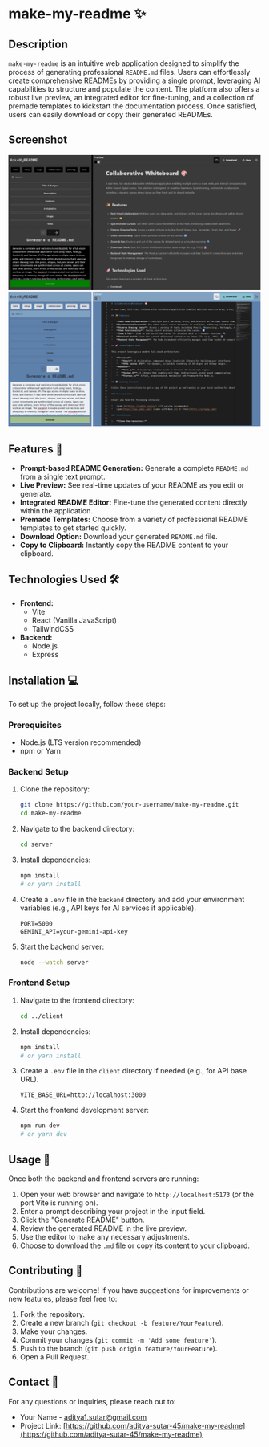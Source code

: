 # make-my-readme ✨

## Description
`make-my-readme` is an intuitive web application designed to simplify the process of generating professional `README.md` files. Users can effortlessly create comprehensive READMEs by providing a single prompt, leveraging AI capabilities to structure and populate the content. The platform also offers a robust live preview, an integrated editor for fine-tuning, and a collection of premade templates to kickstart the documentation process. Once satisfied, users can easily download or copy their generated READMEs.

## Screenshot
![Screenshot of make-my-readme-dark](./client/public/readme-dark.png)
![Screenshot of make-my-readme-light](./client/public/readme-light.png)

## Features 🚀
*   **Prompt-based README Generation:** Generate a complete `README.md` from a single text prompt.
*   **Live Preview:** See real-time updates of your README as you edit or generate.
*   **Integrated README Editor:** Fine-tune the generated content directly within the application.
*   **Premade Templates:** Choose from a variety of professional README templates to get started quickly.
*   **Download Option:** Download your generated `README.md` file.
*   **Copy to Clipboard:** Instantly copy the README content to your clipboard.

## Technologies Used 🛠️
*   **Frontend:**
    *   Vite
    *   React (Vanilla JavaScript)
    *   TailwindCSS
*   **Backend:**
    *   Node.js
    *   Express

## Installation 💻

To set up the project locally, follow these steps:

### Prerequisites
*   Node.js (LTS version recommended)
*   npm or Yarn

### Backend Setup
1.  Clone the repository:
    ```bash
    git clone https://github.com/your-username/make-my-readme.git
    cd make-my-readme
    ```
2.  Navigate to the backend directory:
    ```bash
    cd server
    ```
3.  Install dependencies:
    ```bash
    npm install
    # or yarn install
    ```
4.  Create a `.env` file in the `backend` directory and add your environment variables (e.g., API keys for AI services if applicable).
    ```
    PORT=5000
    GEMINI_API=your-gemini-api-key
    ```
5.  Start the backend server:
    ```bash
    node --watch server
    ```

### Frontend Setup
1.  Navigate to the frontend directory:
    ```bash
    cd ../client
    ```
2.  Install dependencies:
    ```bash
    npm install
    # or yarn install
    ```
3.  Create a `.env` file in the `client` directory if needed (e.g., for API base URL).
    ```
    VITE_BASE_URL=http://localhost:3000
    ```
4.  Start the frontend development server:
    ```bash
    npm run dev
    # or yarn dev
    ```

## Usage 🚀
Once both the backend and frontend servers are running:
1.  Open your web browser and navigate to `http://localhost:5173` (or the port Vite is running on).
2.  Enter a prompt describing your project in the input field.
3.  Click the "Generate README" button.
4.  Review the generated README in the live preview.
5.  Use the editor to make any necessary adjustments.
6.  Choose to download the `.md` file or copy its content to your clipboard.

## Contributing 🤝
Contributions are welcome! If you have suggestions for improvements or new features, please feel free to:
1.  Fork the repository.
2.  Create a new branch (`git checkout -b feature/YourFeature`).
3.  Make your changes.
4.  Commit your changes (`git commit -m 'Add some feature'`).
5.  Push to the branch (`git push origin feature/YourFeature`).
6.  Open a Pull Request.

## Contact 📧
For any questions or inquiries, please reach out to:
*   Your Name - [aditya1.sutar@gmail.com](mailto:aditya1.sutar@gmail.com)
*   Project Link: [https://github.com/aditya-sutar-45/make-my-readme](https://github.com/aditya-sutar-45/make-my-readme)
